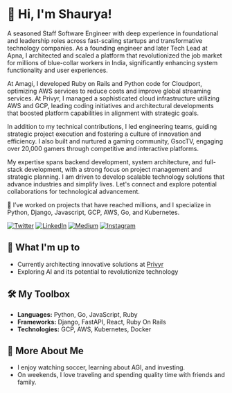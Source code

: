 # 👋 Hi, I'm Shaurya!

A seasoned Staff Software Engineer with deep experience in foundational and leadership roles across fast-scaling startups and transformative technology companies. As a founding engineer and later Tech Lead at Apna, I architected and scaled a platform that revolutionized the job market for millions of blue-collar workers in India, significantly enhancing system functionality and user experiences.

At Amagi, I developed Ruby on Rails and Python code for Cloudport, optimizing AWS services to reduce costs and improve global streaming services. At Privyr, I managed a sophisticated cloud infrastructure utilizing AWS and GCP, leading coding initiatives and architectural developments that boosted platform capabilities in alignment with strategic goals.

In addition to my technical contributions, I led engineering teams, guiding strategic project execution and fostering a culture of innovation and efficiency. I also built and nurtured a gaming community, GsocTV, engaging over 20,000 gamers through competitive and interactive platforms.

My expertise spans backend development, system architecture, and full-stack development, with a strong focus on project management and strategic planning. I am driven to develop scalable technology solutions that advance industries and simplify lives. Let's connect and explore potential collaborations for technological advancement.

🔭 I’ve worked on projects that have reached millions, and I specialize in Python, Django, Javascript, GCP, AWS, Go, and Kubernetes.

[![Twitter][1.1]][twitter]  [![LinkedIn][2.1]][linkedin]  [![Medium][4.1]][medium]  [![Instagram][5.1]][insta]

## 🚀 What I'm up to
- Currently architecting innovative solutions at [Privyr](https://www.privyr.com/)
- Exploring AI and its potential to revolutionize technology

## 🛠️ My Toolbox
- **Languages:** Python, Go, JavaScript, Ruby
- **Frameworks:** Django, FastAPI, React, Ruby On Rails
- **Technologies:** GCP, AWS, Kubernetes, Docker

## 👀 More About Me
- I enjoy watching soccer, learning about AGI, and investing.
- On weekends, I love traveling and spending quality time with friends and family.

[1.1]: https://img.shields.io/badge/Twitter-00acee
[2.1]: https://img.shields.io/badge/Linked_In-0e76a8
[4.1]: https://img.shields.io/badge/Medium-000
[5.1]: https://img.shields.io/badge/Instagram-dd2a7b
[6.1]: https://img.shields.io/badge/shahi.shaurya@gmail.com-d44638

[linkedin]: https://www.linkedin.com/in/shaurya-shahi/
[twitter]: https://twitter.com/shauryashahi
[insta]: https://www.instagram.com/shauryashahi/
[medium]: https://medium.com/@shauryashahi
[gmail]: mailto:shahi.shaurya@gmail.com
